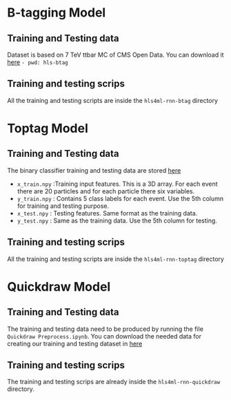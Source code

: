# B-tagging Model

## Training and Testing data
Dataset is based on 7 TeV ttbar MC of CMS Open Data. You can download it [here](https://cernbox.cern.ch/index.php/s/dYrWPhWQFbAgjh1) `- pwd: hls-btag`

## Training and testing scrips
All the training and testing scripts are inside the `hls4ml-rnn-btag` directory

# Toptag Model

## Training and Testing data
The binary classifier training and testing data are stored [here](https://cernbox.cern.ch/index.php/s/0CBn5SsUPb5KDnX)

* `x_train.npy` :Training input features. This is a 3D array. For each event there are 20 particles and for each particle there six variables.
* `y_train.npy` : Contains 5 class labels for each event. Use the 5th column for training and testing purpose.
* `x_test.npy` : Testing features. Same format as the training data.
* `y_test.npy` : Same as the training data. Use the 5th column for testing.

## Training and testing scrips
All the training and testing scripts are inside the `hls4ml-rnn-toptag` directory

# Quickdraw Model

## Training and Testing data
 
The training and testing data need to be produced by running the file `Quickdraw Preprocess.ipynb`.
You can download the needed data for creating our training and testing dataset in [here](https://console.cloud.google.com/storage/browser/quickdraw_dataset/sketchrnn;tab=objects?pli=1&prefix=&forceOnObjectsSortingFiltering=false)

## Training and testing scrips
The training and testing scrips are already inside the `hls4ml-rnn-quickdraw` directory.
